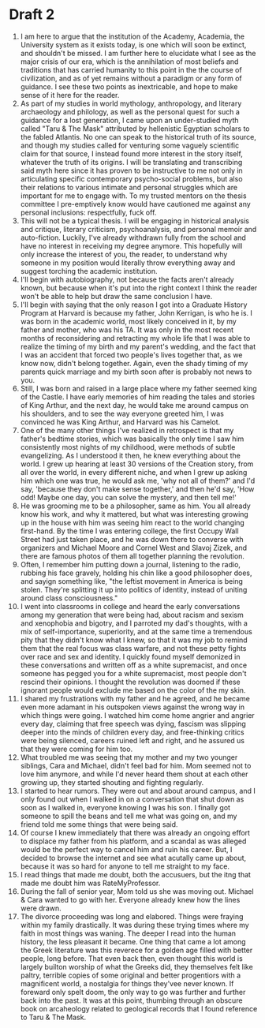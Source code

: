 # Draft 2

1. I am here to argue that the institution of the Academy, Academia, the University system as it exists today, is one which will soon be extinct, and shouldn't be missed. I am further here to elucidate what I see as the major crisis of our era, which is the annihilation of most beliefs and traditions that has carried humanity to this point in the the course of civilization, and as of yet remains without a paradigm or any form of guidance. I see these two points as inextricable, and hope to make sense of it here for the reader.
2. As part of my studies in world mythology, anthropology, and literary archaeology and philology, as well as the personal quest for such a guidance for a lost generation, I came upon an under-studied myth called "Taru & The Mask" attributed by hellenistic Egyptian scholars to the fabled Atlantis. No one can speak to the historical truth of its source, and though my studies called for venturing some vaguely scientific claim for that source, I instead found more interest in the story itself, whatever the truth of its origins. I will be translating and transcribing said myth here since it has proven to be instructive to me not only in articulating specific contemporary psycho-social problems, but also their relations to various intimate and personal struggles which are important for me to engage with. To my trusted mentors on the thesis committee I pre-emptively know would have cautioned me against any personal inclusions: respectfully, fuck off.
3. This will not be a typical thesis. I will be engaging in historical analysis and critique, literary criticism, psychoanalysis, and personal memoir and auto-fiction. Luckily, I've already withdrawn fully from the school and have no interest in receiving my degree anymore. This hopefully will only increase the interest of you, the reader, to understand why someone in my position would literally throw everything away and suggest torching the academic institution.
4. I'll begin with autobiography, not because the facts aren't already known, but because when it's put into the right context I think the reader won't be able to help but draw the same conclusion I have.
5. I'll begin with saying that the only reason I got into a Graduate History Program at Harvard is because my father, John Kerrigan, is who he is. I was born in the academic world, most likely conceived in it, by my father and mother, who was his TA. It was only in the most recent months of reconsidering and retracting my whole life that I was able to realize the timing of my birth and my parent's wedding, and the fact that I was an accident that forced two people's lives together that, as we know now, didn't belong together. Again, even the shady timing of my parents quick marriage and my birth soon after is probably not news to you. 
6. Still, I was born and raised in a large place where my father seemed king of the Castle. I have early memories of him reading the tales and stories of King Arthur, and the next day, he would take me around campus on his shoulders, and to see the way everyone greeted him, I was convinced he was King Arthur, and Harvard was his Camelot. 
7. One of the many other things I've realized in retrospect is that my father's bedtime stories, which was basically the only time I saw him consistently most nights of my childhood, were methods of subtle evangelizing. As I understood it then, he knew everything about the world. I grew up hearing at least 30 versions of the Creation story, from all over the world, in every different niche, and when I grew up asking him which one was true, he would ask me, 'why not all of them?' and I'd say, 'because they don't make sense together,' and then he'd say, 'How odd! Maybe one day, you can solve the mystery, and then tell me!'
8. He was grooming me to be a philosopher, same as him. You all already know his work, and why it mattered, but what was interesting growing up in the house with him was seeing him react to the world changing first-hand. By the time I was entering college, the first Occupy Wall Street had just taken place, and he was down there to converse with organizers and Michael Moore and Cornel West and Slavoj Zizek, and there are famous photos of them all together planning the revolution.
9. Often, I remember him putting down a journal, listening to the radio, rubbing his face gravely, holding his chin like a good philosopher does, and sayign something like, "the leftist movement in America is being stolen. They're splitting it up into politics of identity, instead of uniting around class consciousness."
10. I went into classrooms in college and heard the early conversations among my generation that were being had, about racism and sexism and xenophobia and bigotry, and I parroted my dad's thoughts, with a mix of self-importance, superiority, and at the same time a tremendous pity that they didn't know what I knew, so that it was my job to remind them that the real focus was class warfare, and not these petty fights over race and sex and identity. I quickly found myself demonized in these conversations and written off as a white supremacist, and once someone has pegged you for a white supremacist, most people don't rescind their opinions. I thought the revolution was doomed if these ignorant people would exclude me based on the color of the my skin.
11. I shared my frustrations with my father and he agreed, and he became even more adamant in his outspoken views against the wrong way in which things were going. I watched him come home angrier and angrier every day, claiming that free speech was dying, fascism was slipping deeper into the minds of children every day, and free-thinking critics were being silenced, careers ruined left and right, and he assured us that they were coming for him too.
12. What troubled me was seeing that my mother and my two younger siblings, Cara and Michael, didn't feel bad for him. Mom seemed not to love him anymore, and while I'd never heard them shout at each other growing up, they started shouting and fighting regularly.
13. I started to hear rumors. They were out and about around campus, and I only found out when I walked in on a conversation that shut down as soon as I walked in, everyone knowing I was his son. I finally got someone to spill the beans and tell me what was going on, and my friend told me some things that were being said.
14. Of course I knew immediately that there was already an ongoing effort to displace my father from his platform, and a scandal as was alleged would be the perfect way to cancel him and ruin his career. But, I decided to browse the internet and see what acutally came up about, because it was so hard for anyone to tell me straight to my face. 
15. I read things that made me doubt, both the accusuers, but the itng that made me doubt him was RateMyProfessor.
16. During the fall of senior year, Mom told us she was moving out. Michael & Cara wanted to go with her.  Everyone already knew how the lines were drawn. 
17. The divorce proceeding was long and elabored. Things were fraying within my family drastically. It was during these trying times where my faith in most things was waning. The deeper I read into the human history, the less pleasant it became. One thing that came a lot among the Greek literature was this reverece for a golden age filled with better people, long before. That even back then, even thought this world is largely builton worship of what the Greeks did, they themselves felt like paltry, terrible copies of some original and better progentiors with a magnificent world, a nostalgia for things they'vee never known. If foreward only spelt doom, the only way to go was further and further back into the past. It was at this point, thumbing through an obscure book on arcaheology related to geological records that I found reference to Taru & The Mask. 

